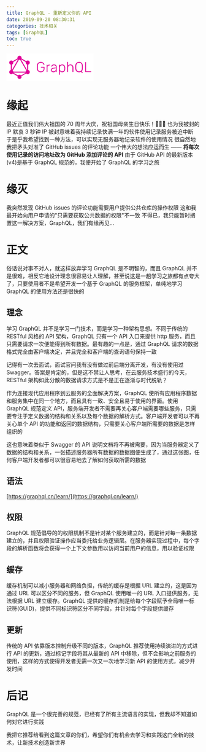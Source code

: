 ```yaml
---
title: GraphQL - 重新定义你的 API
date: 2019-09-20 08:30:31
categories: 技术相关
tags: [GraphQL]
toc: true
---
```

<img src="https://raw.githubusercontent.com/CS-Tao/github-content/master/contents/blog/image/graphql.png" width="45%" height="45%">

# 缘起

最近正值我们伟大祖国的 70 周年大庆，祝祖国母亲生日快乐！🎉🎉🎉 也为我被封的 IP 默哀 3 秒钟
IP 被封意味着我持续记录快满一年的软件使用记录服务被迫中断
于是乎我希望找到一种方法，可以实现无服务器地记录软件的使用情况
很自然地我把矛头对准了 GitHub issues 的评论功能
一个伟大的想法应运而生 —— **将每次使用记录的访问地址改为 GitHub 添加评论的 API**
由于 GitHub API 的最新版本(v4)是基于 GraphQL 规范的，我便开始了 GraphQL 的学习之旅

# 缘灭

我突然发现 GitHub issues 的评论功能需要用户提供公共仓库的操作权限
这和我最开始向用户申请的"只需要获取公共数据的权限"不一致
不得已，我只能暂时搁置这一解决方案，GraphQL，我们有缘再见...

<!-- more -->

# 正文

俗话说对事不对人，就这样放弃学习 GraphQL 是不明智的，而且 GraphQL 并不是很难，相反它地设计理念很容易让人理解，甚至说这是一趟学习之旅都有点夸大了，只要使用者不是希望开发一个基于 GraphQL 的服务框架，单纯地学习 GraphQL 的使用方法还是很快的

## 理念

学习 GraphQL 并不是学习一门技术，而是学习一种架构思想。不同于传统的 RESTful 风格的 API 架构，GraphQL 只有一个 API 入口来提供 http 服务，而且只需要请求一次便能得到所有数据。最有趣的一点是，通过 GraphQL 请求的数据格式完全由客户端决定，并且完全和客户端的查询语句保持一致

记得有一次去面试，面试官问我有没有做过前后端分离开发，有没有使用过 Swagger。答案是肯定的，但是这不禁让人思考，在云服务技术盛行的今天，RESTful 架构如此分散的数据请求方式是不是正在逐渐与时代脱轨？

作为连接现代应用程序到云服务的全面解决方案，GraphQL 使所有应用程序数据和服务集中在同一个地方，而且具有一致、安全且易于使用的界面。使用 GraphQL 规范定义 API，服务端开发者不需要再关心客户端需要哪些服务，只需要专注于定义数据的结构和关系以及每个数据的解析方式。客户端开发者可以不再关心单个 API 的功能和返回的数据结构，只需要关心客户端所需要的数据是怎样组织的

这也意味着类似于 Swagger 的 API 说明文档将不再被需要，因为当服务器定义了数据的结构和关系，一张描述服务器所有数据的数据图便生成了，通过这张图，任何客户端开发者都可以很容易地去了解如何获取所需的数据

## 语法

[https://graphql.cn/learn/](https://graphql.cn/learn/)

## 权限

GraphQL 规范倡导的的权限机制不是针对某个服务建立的，而是针对每一条数据建立的，并且权限验证操作应当委托给业务逻辑层。在服务器实现过程中，每个字段的解析函数将会获得一个上下文参数用以访问当前用户的信息，用以验证权限

## 缓存

缓存机制可以减小服务器和网络负担，传统的缓存是根据 URL 建立的，这是因为通过 URL 可以区分不同的服务，但 GraphQL 使用唯一的 URL 入口提供服务，无法根据 URL 建立缓存。GraphQL 提供的缓存机制是给每个字段赋予全局唯一标识符(GUID)，提供不同标识符区分不同字段，并针对每个字段提供缓存

## 更新

传统的 API 依靠版本控制升级不同的版本，GraphQL 推荐使用持续演进的方式进行 API 的更新，通过标记字段将其从最新的 API 中移除，但不会影响之前服务的使用，这样的方式使得开发者无需一次又一次地学习新 API 的使用方式，减少开发时间

# 后记

GraphQL 是一个很完善的规范，已经有了所有主流语言的实现，但我却不知道如何对它进行实践

我把它推荐给看到这篇文章的你们，希望你们有机会去学习和实践这门全新的技术，让新技术创造新世界
